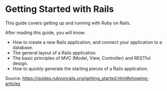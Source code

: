 # Getting Started with Rails

This guide covers getting up and running with Ruby on Rails.

After reading this guide, you will know: 

* How to create a new Rails application, and connect your application to a database.
* The general layout of a Rails application.
* The basic principles of MVC (Model, View, Controller) and RESTful design.
* How to quickly generate the starting pieces of a Rails application.

Source: https://guides.rubyonrails.org/getting_started.html#showing-articles
